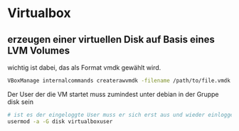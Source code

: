 # Virtualbox

## erzeugen einer virtuellen Disk auf Basis eines LVM Volumes
wichtig ist dabei, das als Format vmdk gewählt wird. 
```bash
VBoxManage internalcommands createrawvmdk -filename /path/to/file.vmdk -rawdisk /dev/volumegroup/logicalvolume
``` 
Der User der die VM startet muss zumindest unter debian in der Gruppe disk sein 
```bash
# ist es der eingeloggte User muss er sich erst aus und wieder einloggen damit die Gruppenzuordnung aktiv ist
usermod -a -G disk virtualboxuser
```

